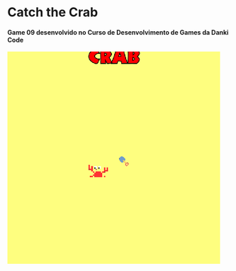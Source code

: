 # Catch the Crab

#### Game 09 desenvolvido no Curso de Desenvolvimento de Games da Danki Code

![GitHub Logo](/gif/Catch_the_Crab_Demo.gif)
